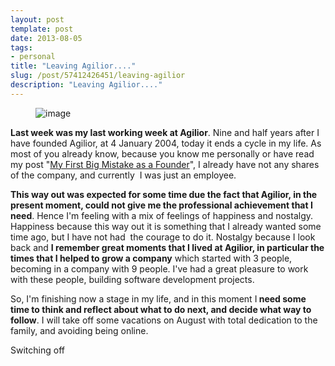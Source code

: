 ```yaml
---
layout: post
template: post
date: 2013-08-05
tags:
- personal
title: "Leaving Agilior...."
slug: /post/57412426451/leaving-agilior
description: "Leaving Agilior...."
---
```

<p><figure data-orig-height="225" data-orig-width="225"><img alt="image" class="floatright" src="https://66.media.tumblr.com/2eda85740c00729a0edc2687ed01b755/0250b003859ce3eb-51/s540x810/62ce3b10a73aa304c1423db1da4236272205903d.jpg" data-orig-height="225" data-orig-width="225"></figure><strong>Last week was my last working week at Agilior</strong>. Nine and half years after I have founded Agilior, at 4 January 2004, today it ends a cycle in my life. As most of you already know, because you know me personally or have read my post "<a href="http://www.bfcamara.com/post/17149497531/my-first-big-mistake-as-founder" target="_blank">My First Big Mistake as a Founder</a>", I already have not any shares of the company, and currently &nbsp;I was just an employee.</p>
<p></p>
<p></p>
<p><strong>This way out was expected for some time due the fact that Agilior, in the present moment, could not give me the professional achievement that I need</strong>. Hence I'm feeling with a mix of feelings of happiness and nostalgy. Happiness because this way out it is something that I already wanted some time ago, but I have not had &nbsp;the courage to do it. Nostalgy because I look back and <strong>I remember great moments that I lived at Agilior, in particular the times that I helped to grow a company</strong> which started with 3 people, becoming in a company with 9 people. I've had a great pleasure to work with these people, building software development projects.&nbsp;</p>
<p></p>
<p>So, I'm finishing now a stage in my life, and in this moment I<strong> need some time to think and reflect about what to do next, and decide what way to follow</strong>. I will take off some vacations on August with total dedication to the family, and avoiding being online.</p>
<p></p>
<p>Switching off</p>
